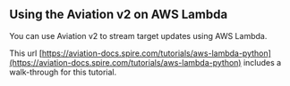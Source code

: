 ## Using the Aviation v2 on AWS Lambda

You can use Aviation v2 to stream target updates using AWS Lambda.

This url [https://aviation-docs.spire.com/tutorials/aws-lambda-python](https://aviation-docs.spire.com/tutorials/aws-lambda-python)
includes a walk-through for this tutorial.
